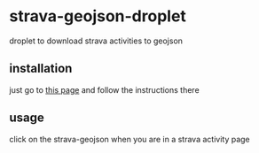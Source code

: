 strava-geojson-droplet
======================

droplet to download strava activities to geojson

## installation

just go to [this page](http://javisantana.github.io/strava-geojson-droplet) and follow the instructions there

## usage

click on the strava-geojson when you are in a strava activity page



